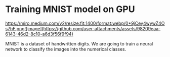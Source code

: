 
# Training MNIST model on GPU

https://miro.medium.com/v2/resize:fit:1400/format:webp/0*9jCey4wywZ4Os7hF.png![image](https://github.com/user-attachments/assets/98209eaa-6143-46d2-8c10-a6d3f56f9f94)


MNIST is a dataset of handwritten digits. We are going to train a neural network to classify the images into the numerical classes.



